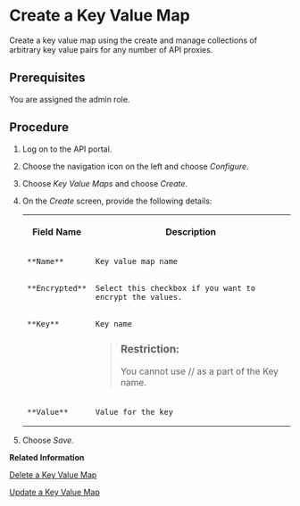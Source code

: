 <!-- loio90d8d4186c28475b9fec2f4cf2f45113 -->

# Create a Key Value Map

Create a key value map using the create and manage collections of arbitrary key value pairs for any number of API proxies.



<a name="loio90d8d4186c28475b9fec2f4cf2f45113__prereq_lnm_hdg_mfb"/>

## Prerequisites

You are assigned the admin role.



## Procedure

1.  Log on to the API portal.

2.  Choose the navigation icon on the left and choose *Configure*.

3.  Choose *Key Value Maps* and choose *Create*.

4.  On the *Create* screen, provide the following details:


    <table>
    <tr>
    <th valign="top">

    Field Name


    
    </th>
    <th valign="top">

    Description


    
    </th>
    </tr>
    <tr>
    <td valign="top">
    
        **Name**


    
    </td>
    <td valign="top">
    
        Key value map name


    
    </td>
    </tr>
    <tr>
    <td valign="top">
    
        **Encrypted**


    
    </td>
    <td valign="top">
    
        Select this checkbox if you want to encrypt the values.


    
    </td>
    </tr>
    <tr>
    <td valign="top">
    
        **Key**


    
    </td>
    <td valign="top">
    
        Key name

    > ### Restriction:  
    > You cannot use // as a part of the Key name.


    
    </td>
    </tr>
    <tr>
    <td valign="top">
    
        **Value**


    
    </td>
    <td valign="top">
    
        Value for the key


    
    </td>
    </tr>
    </table>
    
5.  Choose *Save*.


**Related Information**  


[Delete a Key Value Map](delete-a-key-value-map-24fbb01.md "Delete a key value map which is not in use.")

[Update a Key Value Map](update-a-key-value-map-4961431.md "Update a key value map.")

